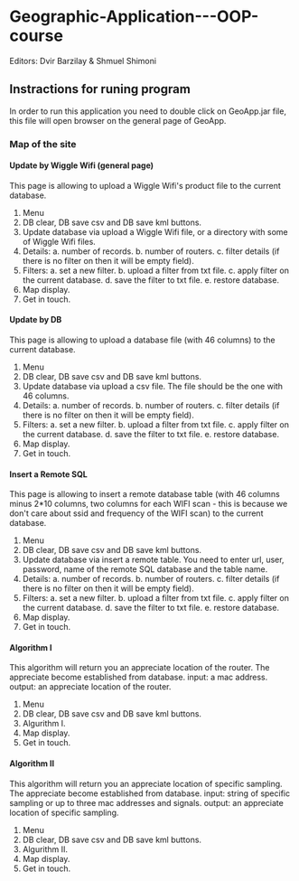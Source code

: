 # Geographic-Application---OOP-course #
Editors:
  Dvir Barzilay &
  Shmuel Shimoni
  
## Instractions for runing program ##
In order to run this application you need to double click on GeoApp.jar file,
this file will open browser on the general page of GeoApp.

### Map of the site ###

#### Update by Wiggle Wifi (general page) ####
This page is allowing to upload a Wiggle Wifi's product file to the current database.
  1. Menu
  2. DB clear, DB save csv and DB save kml buttons.
  3. Update database via upload a Wiggle Wifi file, or a directory with some of Wiggle Wifi files.
  4. Details:
      a. number of records.
      b. number of routers.
      c. filter details (if there is no filter on then it will be empty field).
  5. Filters:
      a. set a new filter.
      b. upload a filter from txt file.
      c. apply filter on the current database.
      d. save the filter to txt file.
      e. restore database.
  6. Map display.
  7. Get in touch.
  
#### Update by DB ####
This page is allowing to upload a database file (with 46 columns) to the current database.
  1. Menu
  2. DB clear, DB save csv and DB save kml buttons.
  3. Update database via upload a csv file. The file should be the one with 46 columns.
  4. Details:
      a. number of records.
      b. number of routers.
      c. filter details (if there is no filter on then it will be empty field).
  5. Filters:
      a. set a new filter.
      b. upload a filter from txt file.
      c. apply filter on the current database.
      d. save the filter to txt file.
      e. restore database.
  6. Map display.
  7. Get in touch.
  
#### Insert a Remote SQL ####
This page is allowing to insert a remote database table (with 46 columns minus 2*10 columns, two columns for each WIFI scan - this is because we don't care about ssid and frequency of the WIFI scan) to the current database.
  1. Menu
  2. DB clear, DB save csv and DB save kml buttons.
  3. Update database via insert a remote table. You need to enter url, user, password, name of the remote SQL database and the table name.
  4. Details:
      a. number of records.
      b. number of routers.
      c. filter details (if there is no filter on then it will be empty field).
  5. Filters:
      a. set a new filter.
      b. upload a filter from txt file.
      c. apply filter on the current database.
      d. save the filter to txt file.
      e. restore database.
  6. Map display.
  7. Get in touch.

#### Algorithm I ####
This algorithm will return you an appreciate location of the router.
The appreciate become established from database.
input: a mac address.
output: an appreciate location of the router.
  1. Menu
  2. DB clear, DB save csv and DB save kml buttons.
  3. Algurithm I.
  4. Map display.
  5. Get in touch.
  
#### Algorithm II ####
This algorithm will return you an appreciate location of specific sampling.
The appreciate become established from database.
input: string of specific sampling or up to three mac addresses and signals.
output: an appreciate location of specific sampling.
  1. Menu
  2. DB clear, DB save csv and DB save kml buttons.
  3. Algurithm II.
  4. Map display.
  5. Get in touch.
